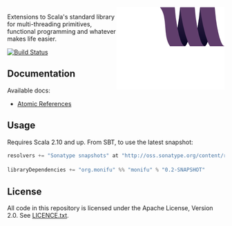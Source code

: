 <img src="docs/assets/monifu.png" align="right" />

Extensions to Scala's standard library for multi-threading primitives, functional programming and whatever makes life easier.

[![Build Status](https://travis-ci.org/alexandru/monifu.png?branch=master)](https://travis-ci.org/monifu/monifu)

## Documentation

Available docs:

* [Atomic References](docs/atomic.md)

## Usage

Requires Scala 2.10 and up. From SBT, to use the latest snapshot:

```scala
resolvers += "Sonatype snapshots" at "http://oss.sonatype.org/content/repositories/snapshots/"

libraryDependencies += "org.monifu" %% "monifu" % "0.2-SNAPSHOT"
```

## License

All code in this repository is licensed under the Apache License, Version 2.0.
See [LICENCE.txt](./LICENSE.txt).